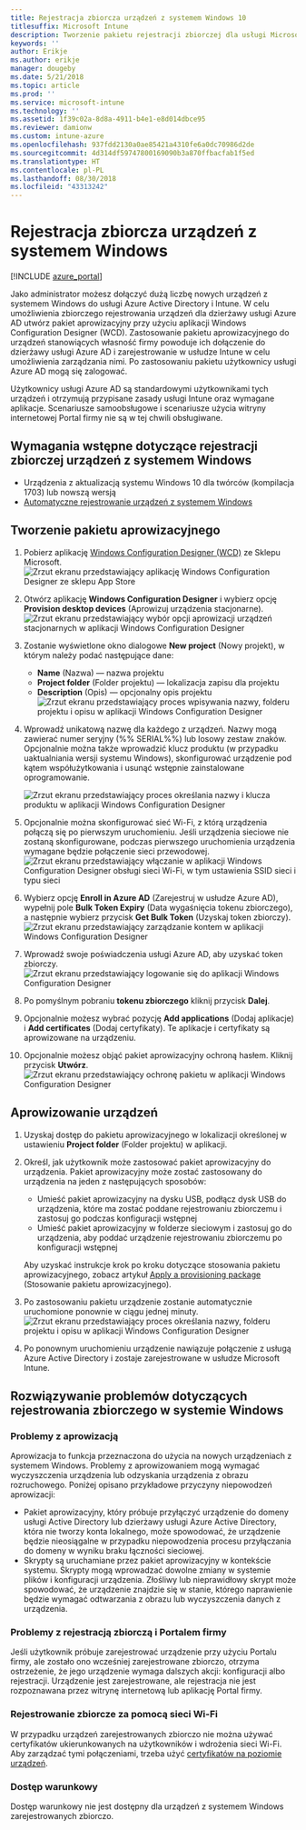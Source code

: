 ```yaml
---
title: Rejestracja zbiorcza urządzeń z systemem Windows 10
titlesuffix: Microsoft Intune
description: Tworzenie pakietu rejestracji zbiorczej dla usługi Microsoft Intune
keywords: ''
author: Erikje
ms.author: erikje
manager: dougeby
ms.date: 5/21/2018
ms.topic: article
ms.prod: ''
ms.service: microsoft-intune
ms.technology: ''
ms.assetid: 1f39c02a-8d8a-4911-b4e1-e8d014dbce95
ms.reviewer: damionw
ms.custom: intune-azure
ms.openlocfilehash: 937fdd2130a0ae85421a4310fe6a0dc70986d2de
ms.sourcegitcommit: 4d314df59747800169090b3a870ffbacfab1f5ed
ms.translationtype: HT
ms.contentlocale: pl-PL
ms.lasthandoff: 08/30/2018
ms.locfileid: "43313242"
---
```

# <a name="bulk-enrollment-for-windows-devices"></a>Rejestracja zbiorcza urządzeń z systemem Windows

[!INCLUDE [azure_portal](./includes/azure_portal.md)]

Jako administrator możesz dołączyć dużą liczbę nowych urządzeń z systemem Windows do usługi Azure Active Directory i Intune. W celu umożliwienia zbiorczego rejestrowania urządzeń dla dzierżawy usługi Azure AD utwórz pakiet aprowizacyjny przy użyciu aplikacji Windows Configuration Designer (WCD). Zastosowanie pakietu aprowizacyjnego do urządzeń stanowiących własność firmy powoduje ich dołączenie do dzierżawy usługi Azure AD i zarejestrowanie w usłudze Intune w celu umożliwienia zarządzania nimi. Po zastosowaniu pakietu użytkownicy usługi Azure AD mogą się zalogować.

Użytkownicy usługi Azure AD są standardowymi użytkownikami tych urządzeń i otrzymują przypisane zasady usługi Intune oraz wymagane aplikacje. Scenariusze samoobsługowe i scenariusze użycia witryny internetowej Portal firmy nie są w tej chwili obsługiwane.

## <a name="prerequisites-for-windows-devices-bulk-enrollment"></a>Wymagania wstępne dotyczące rejestracji zbiorczej urządzeń z systemem Windows

- Urządzenia z aktualizacją systemu Windows 10 dla twórców (kompilacja 1703) lub nowszą wersją
- [Automatyczne rejestrowanie urządzeń z systemem Windows](windows-enroll.md#enable-windows-10-automatic-enrollment)

## <a name="create-a-provisioning-package"></a>Tworzenie pakietu aprowizacyjnego

1. Pobierz aplikację [Windows Configuration Designer (WCD)](https://www.microsoft.com/store/apps/9nblggh4tx22) ze Sklepu Microsoft.
   ![Zrzut ekranu przedstawiający aplikację Windows Configuration Designer ze sklepu App Store](media/bulk-enroll-store.png)

2. Otwórz aplikację **Windows Configuration Designer** i wybierz opcję **Provision desktop devices** (Aprowizuj urządzenia stacjonarne).
   ![Zrzut ekranu przedstawiający wybór opcji aprowizacji urządzeń stacjonarnych w aplikacji Windows Configuration Designer](media/bulk-enroll-select.png)

3. Zostanie wyświetlone okno dialogowe **New project** (Nowy projekt), w którym należy podać następujące dane:
   - **Name** (Nazwa) — nazwa projektu
   - **Project folder** (Folder projektu) — lokalizacja zapisu dla projektu
   - **Description** (Opis) — opcjonalny opis projektu ![Zrzut ekranu przedstawiający proces wpisywania nazwy, folderu projektu i opisu w aplikacji Windows Configuration Designer](media/bulk-enroll-name.png)

4. Wprowadź unikatową nazwę dla każdego z urządzeń. Nazwy mogą zawierać numer seryjny (%% SERIAL%%) lub losowy zestaw znaków. Opcjonalnie można także wprowadzić klucz produktu (w przypadku uaktualniania wersji systemu Windows), skonfigurować urządzenie pod kątem współużytkowania i usunąć wstępnie zainstalowane oprogramowanie.

   ![Zrzut ekranu przedstawiający proces określania nazwy i klucza produktu w aplikacji Windows Configuration Designer](media/bulk-enroll-device.png)

5. Opcjonalnie można skonfigurować sieć Wi-Fi, z którą urządzenia połączą się po pierwszym uruchomieniu.  Jeśli urządzenia sieciowe nie zostaną skonfigurowane, podczas pierwszego uruchomienia urządzenia wymagane będzie połączenie sieci przewodowej.
   ![Zrzut ekranu przedstawiający włączanie w aplikacji Windows Configuration Designer obsługi sieci Wi-Fi, w tym ustawienia SSID sieci i typu sieci](media/bulk-enroll-network.png)

6. Wybierz opcję **Enroll in Azure AD** (Zarejestruj w usłudze Azure AD), wypełnij pole **Bulk Token Expiry** (Data wygaśnięcia tokenu zbiorczego), a następnie wybierz przycisk **Get Bulk Token** (Uzyskaj token zbiorczy).
   ![Zrzut ekranu przedstawiający zarządzanie kontem w aplikacji Windows Configuration Designer](media/bulk-enroll-account.png)

7. Wprowadź swoje poświadczenia usługi Azure AD, aby uzyskać token zbiorczy.
   ![Zrzut ekranu przedstawiający logowanie się do aplikacji Windows Configuration Designer](media/bulk-enroll-cred.png)

8. Po pomyślnym pobraniu **tokenu zbiorczego** kliknij przycisk **Dalej**.

9. Opcjonalnie możesz wybrać pozycję **Add applications** (Dodaj aplikacje) i **Add certificates** (Dodaj certyfikaty). Te aplikacje i certyfikaty są aprowizowane na urządzeniu.

10. Opcjonalnie możesz objąć pakiet aprowizacyjny ochroną hasłem.  Kliknij przycisk **Utwórz**.
    ![Zrzut ekranu przedstawiający ochronę pakietu w aplikacji Windows Configuration Designer](media/bulk-enroll-create.png)

## <a name="provision-devices"></a>Aprowizowanie urządzeń

1. Uzyskaj dostęp do pakietu aprowizacyjnego w lokalizacji określonej w ustawieniu **Project folder** (Folder projektu) w aplikacji.

2. Określ, jak użytkownik może zastosować pakiet aprowizacyjny do urządzenia.  Pakiet aprowizacyjny może zostać zastosowany do urządzenia na jeden z następujących sposobów:
   - Umieść pakiet aprowizacyjny na dysku USB, podłącz dysk USB do urządzenia, które ma zostać poddane rejestrowaniu zbiorczemu i zastosuj go podczas konfiguracji wstępnej
   - Umieść pakiet aprowizacyjny w folderze sieciowym i zastosuj go do urządzenia, aby poddać urządzenie rejestrowaniu zbiorczemu po konfiguracji wstępnej

   Aby uzyskać instrukcje krok po kroku dotyczące stosowania pakietu aprowizacyjnego, zobacz artykuł [Apply a provisioning package](https://technet.microsoft.com/itpro/windows/configure/provisioning-apply-package) (Stosowanie pakietu aprowizacyjnego).

3. Po zastosowaniu pakietu urządzenie zostanie automatycznie uruchomione ponownie w ciągu jednej minuty.
   ![Zrzut ekranu przedstawiający proces określania nazwy, folderu projektu i opisu w aplikacji Windows Configuration Designer](media/bulk-enroll-add.png)

4. Po ponownym uruchomieniu urządzenie nawiązuje połączenie z usługą Azure Active Directory i zostaje zarejestrowane w usłudze Microsoft Intune.

## <a name="troubleshooting-windows-bulk-enrollment"></a>Rozwiązywanie problemów dotyczących rejestrowania zbiorczego w systemie Windows

### <a name="provisioning-issues"></a>Problemy z aprowizacją
Aprowizacja to funkcja przeznaczona do użycia na nowych urządzeniach z systemem Windows. Problemy z aprowizowaniem mogą wymagać wyczyszczenia urządzenia lub odzyskania urządzenia z obrazu rozruchowego. Poniżej opisano przykładowe przyczyny niepowodzeń aprowizacji:

- Pakiet aprowizacyjny, który próbuje przyłączyć urządzenie do domeny usługi Active Directory lub dzierżawy usługi Azure Active Directory, która nie tworzy konta lokalnego, może spowodować, że urządzenie będzie nieosiągalne w przypadku niepowodzenia procesu przyłączania do domeny w wyniku braku łączności sieciowej.
- Skrypty są uruchamiane przez pakiet aprowizacyjny w kontekście systemu. Skrypty mogą wprowadzać dowolne zmiany w systemie plików i konfiguracji urządzenia. Złośliwy lub nieprawidłowy skrypt może spowodować, że urządzenie znajdzie się w stanie, którego naprawienie będzie wymagać odtwarzania z obrazu lub wyczyszczenia danych z urządzenia.

### <a name="problems-with-bulk-enrollment-and-company-portal"></a>Problemy z rejestracją zbiorczą i Portalem firmy
Jeśli użytkownik próbuje zarejestrować urządzenie przy użyciu Portalu firmy, ale zostało ono wcześniej zarejestrowane zbiorczo, otrzyma ostrzeżenie, że jego urządzenie wymaga dalszych akcji: konfiguracji albo rejestracji. Urządzenie jest zarejestrowane, ale rejestracja nie jest rozpoznawana przez witrynę internetową lub aplikację Portal firmy.

### <a name="bulk-enrollment-with-wi-fi"></a>Rejestrowanie zbiorcze za pomocą sieci Wi-Fi 

W przypadku urządzeń zarejestrowanych zbiorczo nie można używać certyfikatów ukierunkowanych na użytkowników i wdrożenia sieci Wi-Fi. Aby zarządzać tymi połączeniami, trzeba użyć [certyfikatów na poziomie urządzeń](certificates-configure.md). 

### <a name="conditional-access"></a>Dostęp warunkowy
Dostęp warunkowy nie jest dostępny dla urządzeń z systemem Windows zarejestrowanych zbiorczo.
